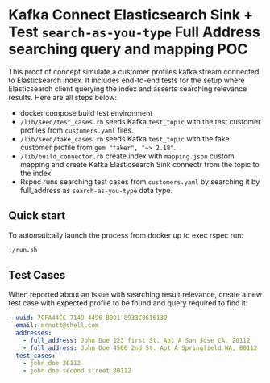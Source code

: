# Kafka Connect Elasticsearch Sink + Test `search-as-you-type` Full Address searching query and mapping POC

This proof of concept simulate a customer profiles kafka stream connected to Elasticsearch index. It includes end-to-end tests for the setup where Elasticsearch client querying the index and asserts searching relevance results. Here are all steps below:

- docker compose build test environment
- `/lib/seed/test_cases.rb` seeds Kafka `test_topic` with the test customer profiles from `customers.yaml` files.
- `/lib/seed/fake_cases.rb` seeds Kafka `test_topic` with the fake customer profile from `gem "faker", "~> 2.18"`.
- `/lib/build_connector.rb` create index with `mapping.json` custom mapping and create Kafka Elasticsearch Sink connectr from the topic to the index
- Rspec runs searching test cases from `customers.yaml` by searching it by full_address as `search-as-you-type` data type.

## Quick start
To automatically launch the process from docker up to exec rspec run:
```sh
./run.sh
```

## Test Cases
When reported about an issue with searching result relevance, create a new test case with expected profile to be found and query required to find it:
```yaml
- uuid: 7CFA44CC-7149-4496-B0D1-8933C0616139
  email: mrnutt@shell.com
  addresses:
    - full_address: John Doe 123 first St. Apt A San Jose CA, 20112
    - full_address: John Doe 4566 2nd St. Apt A Springfield WA, 80112
  test_cases:
    - john doe 20112
    - john doe second street 80112
```
